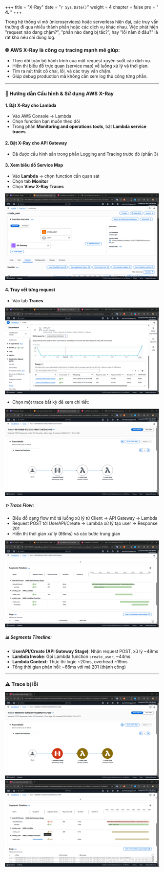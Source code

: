 +++
title = "X-Ray"
date = "`r Sys.Date()`"
weight = 4
chapter = false
pre = " <b> 4. </b> "
+++

Trong hệ thống vi mô (microservices) hoặc serverless hiện đại, các truy vấn thường đi qua nhiều thành phần hoặc các dịch vụ khác nhau. Việc phát hiện "request nào đang chậm?", "phần nào đang bị tắc?", hay "lỗi nằm ở đâu?" là rất khó nếu chỉ dùng log.

### 🌐 AWS X-Ray là công cụ tracing mạnh mẽ giúp:

- Theo dõi toàn bộ hành trình của một request xuyên suốt các dịch vụ.
- Hiển thị biểu đồ trực quan (service map) về luồng xử lý và thời gian.
- Tìm ra nút thắt cổ chai, lỗi, và các truy vấn chậm.
- Giúp debug production mà không cần xem log thủ công từng phần.

---

### 🔧 Hướng dẫn Cấu hình & Sử dụng AWS X-Ray

#### 1. Bật X-Ray cho Lambda

- Vào AWS Console → Lambda
- Chọn function bạn muốn theo dõi
- Trong phần **Monitoring and operations tools**, bật **Lambda service traces**

#### 2. Bật X-Ray cho API Gateway

- Đã được cấu hình sẵn trong phần Logging and Tracing trước đó (phần 3)

#### 3. Xem biểu đồ Service Map

- Vào **Lambda** → chọn function cần quan sát
- Chọn tab **Monitor**
- Chọn **View X-Ray Traces**

![Traces](/images/Traces/traces1.png)

#### 4. Truy vết từng request

- Vào tab **Traces**

![Traces](/images/Traces/traces2.png)

- Chọn một trace bất kỳ để xem chi tiết:

![Traces](/images/Traces/traces3.png)

##### ✨ Trace Flow:

- Biểu đồ dạng flow mô tả luồng xử lý từ Client → API Gateway → Lambda
- Request POST tới UserAPI/Create → Lambda xử lý tạo user → Response 201
- Hiển thị thời gian xử lý (66ms) và các bước trung gian

![Traces](/images/Traces/traces4.png)

##### 📊 Segments Timeline:

- **UserAPI/Create (API Gateway Stage)**: Nhận request POST, xử lý ~48ms
- **Lambda Invoke**: Gọi Lambda function `create_user`, ~44ms
- **Lambda Context**: Thực thi logic ~20ms, overhead ~19ms
- Tổng thời gian phản hồi: ~66ms với mã 201 (thành công)

---

### ⚠️ Trace bị lỗi

![Traces](/images/Traces/traces5.png)
![Traces](/images/Traces/traces6.png)
